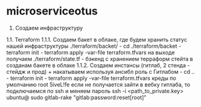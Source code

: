 # microserviceotus

1. Создаем инфраструктуру

1.1. Terraform
1.1.1. Создаем бакет в облаке, где будем хранить статус нашей инфраструктуры ./terraform/backet/
    - cd ./terraform/backet
    - terraform init
    - terraform apply -var-file terraform.tfvars
    на выходе получаем ./terraform/state.tf - бэкенд с хранением терраформ стейта в созданам бакете в облаке
1.1.2. Создаем инстансы (гитлаб, 2 стенда - стейдж и прод) +  накатываем используя ансибл роль с Гитлабом
    - cd ..
    - terraform init
    - terraform apply -var-file terraform.tfvars
    креды по умолчанию
    root
    5iveL!fe
    если не получается зайти в вебку гитлаба, то подключаемся по ssh и меняем пароль
     ssh -i <path_to_private.key> ubuntu@<gitlabci server ip>
     sudo gitlab-rake "gitlab:password:reset[root]"
